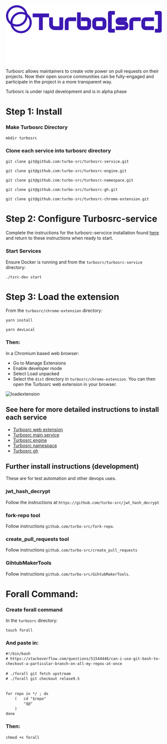 <p align="leftr">
  <a href="https://turbosrc.org#gh-light-mode-only">
    <img src="images/turbosrc-light-big.png" width="500px" alt="TurboSrc logo"/>
  </a>
  <a href="https://turbosrc.org#gh-dark-mode-only">
    <img src="images/turbosrc-dark-big.png" width="500px" alt="TurboSrc logo"/>
  </a>
</p>

Turbosrc allows maintainers to create vote power on pull requests on their projects. Now their open source communities can be fully-engaged and participate in the project in a more transparent way.

Turbosrc is under rapid development and is in alpha phase

# Step 1: Install

### Make Turbosrc Directory

```
mkdir turbosrc
```

### Clone each service into turbosrc directory
```
git clone git@github.com:turbo-src/turbosrc-service.git
```
```
git clone git@github.com:turbo-src/turbosrc-engine.git
```
```
git clone git@github.com:turbo-src/turbosrc-namespace.git
```
```
git clone git@github.com:turbo-src/turbosrc-gh.git
```
```
git clone git@github.com:turbo-src/turbosrc-chrome-extension.git
```

# Step 2: Configure Turbosrc-service
Complete the instructions for the turbosrc-servcice installation found <a href="https://github.com/turbo-src/turbosrc-service#custom-variables" target="_blank">here</a> and return to these instructions when ready to start.

### Start Services
Ensure Docker is running and from the ```turbosrc/turbosrc-service``` directory:
```
./tsrc-dev start
```

# Step 3: Load the extension
From the ```turbosrc/chrome-extension``` directory:
```
yarn install
```
```
yarn devLocal
```
### Then:
In a Chromium based web browser:
- Go to Manage Extensions
- Enable developer mode
- Select Load unpacked
- Select the ```dist``` directory in ```turbosrc/chrome-extension```. You can then open the Turbosrc web extension in your browser.

![loadextension](https://github.com/turbo-src/turbo-src/assets/75996017/ca652882-92ee-4dbd-9c55-781e8c63613a)

## See here for more detailed instructions to install each service

* [Turbosrc web extension](https://github.com/turbo-src/extension/tree/alpha-devOps)
* [Turbosrc main service](https://github.com/turbo-src/turbosrc-service/tree/alpha-devOps)
* [Turbosrc engine](https://github.com/turbo-src/turbosrc-reibase-engine/tree/alpha-devOps)
* [Turbosrc namespace](https://github.com/turbo-src/turbosrc-reibase-namespace/tree/alpha-devOps)
* [Turbosrc gh](https://github.com/turbo-src/turbosrc-reibase-gh/tree/alpha-devOps)

## Further install instructions (development)

These are for test automation and other devops uses.

### jwt_hash_decrypt

Follow the instructions at `https://github.com/turbo-src/jwt_hash_decrypt`

### fork-repo tool

Follow instructions `github.com/turbo-src/fork-repo`.

### create_pull_requests tool

Follow instructions `github.com/turbo-src/create_pull_requests`

### GihtubMakerTools

Follow instructions `github.com/turbo-src/GihtubMakerTools`.

# Forall Command:
### Create forall command
In the ```turbosrc``` directory:
```
touch forall
```

### And paste in:
```
#!/bin/bash
# https://stackoverflow.com/questions/51544446/can-i-use-git-bash-to-checkout-a-particular-branch-on-all-my-repos-at-once

# ./forall git fetch upstream
# ./forall git checkout relase9.5


for repo in */ ; do
    (   cd "$repo"
        "$@"
    )
done
```
### Then:
```
chmod +x forall
```
